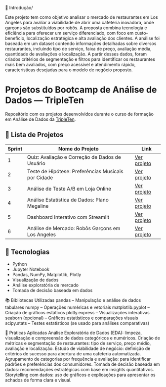 🧠 Introdução/

Este projeto tem como objetivo analisar o mercado de restaurantes em Los Angeles para avaliar a viabilidade de abrir uma cafeteria inovadora, onde garçons são substituídos por robôs. A proposta combina tecnologia e eficiência para oferecer um serviço diferenciado, com foco em custo-benefício, localização estratégica e alta avaliação dos clientes.
A análise foi baseada em um dataset contendo informações detalhadas sobre diversos restaurantes, incluindo tipo de serviço, faixa de preço, avaliação média, quantidade de avaliações e localização. A partir desses dados, foram criados critérios de segmentação e filtros para identificar os restaurantes mais bem avaliados, com preço acessível e atendimento rápido, características desejadas para o modelo de negócio proposto.

# Projetos do Bootcamp de Análise de Dados — TripleTen

Repositório com os projetos desenvolvidos durante o curso de formação em Análise de Dados da [TripleTen](https://tripleten.com).

## 📌 Lista de Projetos

| Sprint | Nome do Projeto                                    | Link |
|--------|----------------------------------------------------|------|
| 1      | Quiz: Avaliação e Correção de Dados de Usuário     | [Ver projeto](https://github.com/gschmidel19/sprint-01-quiz-qualidade-dados/tree/main/sprint-01-quiz-qualidade-dados) |
| 2      | Teste de Hipótese: Preferências Musicais por Cidade | [Ver projeto](https://github.com/gschmidel19/sprint-02-preferencias-musicais-cidades/tree/main/sprint-02-preferencias-musicais-cidades) |
| 3      | Análise de Teste A/B em Loja Online                | [Ver projeto](https://github.com/gschmidel19/sprint-3-ab-test-analysis/tree/main/sprint-3-ab-test-analysis) |
| 4      | Análise Estatística de Dados: Plano Megaline       | [Ver projeto](https://github.com/gschmidel19/Sprint_4_Megaline/tree/main/Sprint_4_Megaline) |
| 5      | Dashboard Interativo com Streamlit                 | [Ver projeto](https://testeaula-vadtlkgochzupctcfyxgp6.streamlit.app) |
| 6      | Análise de Mercado: Robôs Garçons em Los Angeles   | [Ver projeto](https://github.com/gschmidel19/Sprint_6_LA_Restaurants_Project) |

## 🧰 Tecnologias
- Python
- Jupyter Notebook
- Pandas, NumPy, Matplotlib, Plotly
- Visualização de dados
- Análise exploratória de mercado
- Tomada de decisão baseada em dados

📚 Bibliotecas Utilizadas
pandas – Manipulação e análise de dados tabulares
numpy – Operações numéricas e vetoriais
matplotlib.pyplot – Criação de gráficos estáticos
plotly.express – Visualizações interativas
seaborn (opcional) – Gráficos estatísticos e comparações visuais
scipy.stats – Testes estatísticos (se usado para análises comparativas)

🧪 Práticas Aplicadas
Análise Exploratória de Dados (EDA): limpeza, visualização e compreensão de dados categóricos e numéricos.
Criação de métricas e segmentação de restaurantes: tipo de serviço, preço médio, avaliação e localização.
Estudo de viabilidade de negócio: definição de critérios de sucesso para abertura de uma cafeteria automatizada.
Agrupamento de categorias por frequência e avaliação: para identificar padrões e preferências dos consumidores.
Tomada de decisão baseada em dados: recomendações estratégicas com base em insights quantitativos.
Storytelling com dados: uso de gráficos e explicações para apresentar os achados de forma clara e visual.



